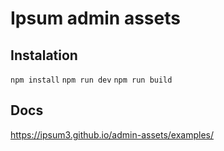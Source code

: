 # Ipsum admin assets


## Instalation

`npm install`
`npm run dev`
`npm run build`

## Docs

https://ipsum3.github.io/admin-assets/examples/
